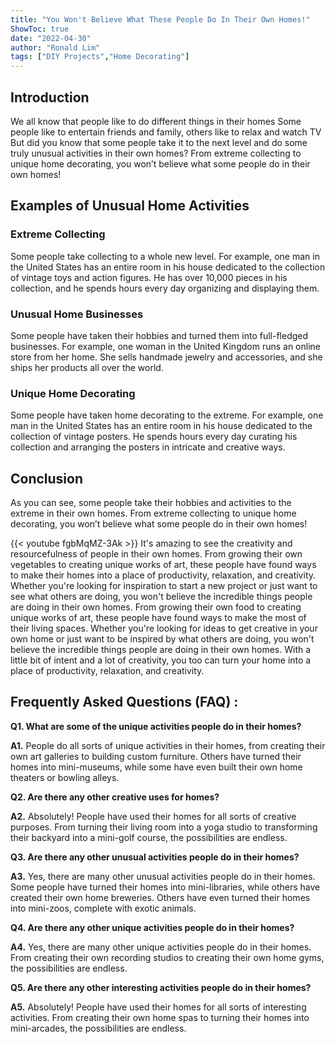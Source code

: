 ```yaml
---
title: "You Won't Believe What These People Do In Their Own Homes!"
ShowToc: true 
date: "2022-04-30"
author: "Ronald Lim" 
tags: ["DIY Projects","Home Decorating"]
---
```

## Introduction

We all know that people like to do different things in their homes Some people like to entertain friends and family, others like to relax and watch TV But did you know that some people take it to the next level and do some truly unusual activities in their own homes? From extreme collecting to unique home decorating, you won’t believe what some people do in their own homes! 

## Examples of Unusual Home Activities

### Extreme Collecting

Some people take collecting to a whole new level. For example, one man in the United States has an entire room in his house dedicated to the collection of vintage toys and action figures. He has over 10,000 pieces in his collection, and he spends hours every day organizing and displaying them. 

### Unusual Home Businesses

Some people have taken their hobbies and turned them into full-fledged businesses. For example, one woman in the United Kingdom runs an online store from her home. She sells handmade jewelry and accessories, and she ships her products all over the world. 

### Unique Home Decorating

Some people have taken home decorating to the extreme. For example, one man in the United States has an entire room in his house dedicated to the collection of vintage posters. He spends hours every day curating his collection and arranging the posters in intricate and creative ways. 

## Conclusion

As you can see, some people take their hobbies and activities to the extreme in their own homes. From extreme collecting to unique home decorating, you won’t believe what some people do in their own homes!

{{< youtube fgbMqMZ-3Ak >}} 
It's amazing to see the creativity and resourcefulness of people in their own homes. From growing their own vegetables to creating unique works of art, these people have found ways to make their homes into a place of productivity, relaxation, and creativity. Whether you're looking for inspiration to start a new project or just want to see what others are doing, you won't believe the incredible things people are doing in their own homes. From growing their own food to creating unique works of art, these people have found ways to make the most of their living spaces. Whether you're looking for ideas to get creative in your own home or just want to be inspired by what others are doing, you won't believe the incredible things people are doing in their own homes. With a little bit of intent and a lot of creativity, you too can turn your home into a place of productivity, relaxation, and creativity.

## Frequently Asked Questions (FAQ) :
**Q1. What are some of the unique activities people do in their homes?**

**A1.** People do all sorts of unique activities in their homes, from creating their own art galleries to building custom furniture. Others have turned their homes into mini-museums, while some have even built their own home theaters or bowling alleys. 

**Q2. Are there any other creative uses for homes?**

**A2.** Absolutely! People have used their homes for all sorts of creative purposes. From turning their living room into a yoga studio to transforming their backyard into a mini-golf course, the possibilities are endless. 

**Q3. Are there any other unusual activities people do in their homes?**

**A3.** Yes, there are many other unusual activities people do in their homes. Some people have turned their homes into mini-libraries, while others have created their own home breweries. Others have even turned their homes into mini-zoos, complete with exotic animals. 

**Q4. Are there any other unique activities people do in their homes?**

**A4.** Yes, there are many other unique activities people do in their homes. From creating their own recording studios to creating their own home gyms, the possibilities are endless. 

**Q5. Are there any other interesting activities people do in their homes?**

**A5.** Absolutely! People have used their homes for all sorts of interesting activities. From creating their own home spas to turning their homes into mini-arcades, the possibilities are endless.




